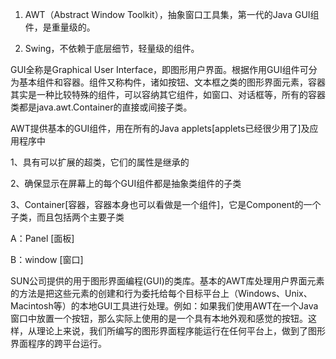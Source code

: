 1) AWT（Abstract Window Toolkit），抽象窗口工具集，第一代的Java GUI组件，是重量级的。 
2) Swing，不依赖于底层细节，轻量级的组件。
GUI全称是Graphical User Interface，即图形用户界面。根据作用GUI组件可分为基本组件和容器。组件又称构件，诸如按钮、文本框之类的图形界面元素，容器其实是一种比较特殊的组件，可以容纳其它组件，如窗口、对话框等，所有的容器类都是java.awt.Container的直接或间接子类。
AWT提供基本的GUI组件，用在所有的Java applets[applets已经很少用了]及应用程序中
1、具有可以扩展的超类，它们的属性是继承的
2、确保显示在屏幕上的每个GUI组件都是抽象类组件的子类
3、Container[容器，容器本身也可以看做是一个组件]，它是Component的一个子类，而且包括两个主要子类
A：Panel  [面板]
B：window [窗口]
SUN公司提供的用于图形界面编程(GUI)的类库。基本的AWT库处理用户界面元素的方法是把这些元素的创建和行为委托给每个目标平台上（Windows、Unix、Macintosh等）的本地GUI工具进行处理。例如：如果我们使用AWT在一个Java窗口中放置一个按钮，那么实际上使用的是一个具有本地外观和感觉的按钮。这样，从理论上来说，我们所编写的图形界面程序能运行在任何平台上，做到了图形界面程序的跨平台运行。
